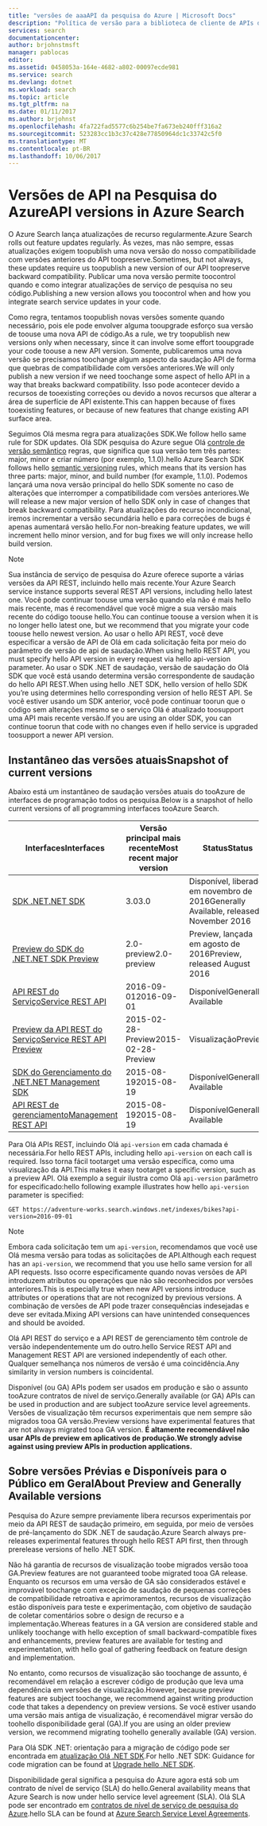 ```yaml
---
title: "versões de aaaAPI da pesquisa do Azure | Microsoft Docs"
description: "Política de versão para a biblioteca de cliente de APIs de REST de pesquisa do Azure e hello no hello .NET SDK."
services: search
documentationcenter: 
author: brjohnstmsft
manager: pablocas
editor: 
ms.assetid: 0458053a-164e-4682-a802-00097ecde981
ms.service: search
ms.devlang: dotnet
ms.workload: search
ms.topic: article
ms.tgt_pltfrm: na
ms.date: 01/11/2017
ms.author: brjohnst
ms.openlocfilehash: 4fa722fad5577c6b254be7fa673eb240fff316a2
ms.sourcegitcommit: 523283cc1b3c37c428e77850964dc1c33742c5f0
ms.translationtype: MT
ms.contentlocale: pt-BR
ms.lasthandoff: 10/06/2017
---
```

# <a name="api-versions-in-azure-search"></a><span data-ttu-id="979ea-103">Versões de API na Pesquisa do Azure</span><span class="sxs-lookup"><span data-stu-id="979ea-103">API versions in Azure Search</span></span>
<span data-ttu-id="979ea-104">O Azure Search lança atualizações de recurso regularmente.</span><span class="sxs-lookup"><span data-stu-id="979ea-104">Azure Search rolls out feature updates regularly.</span></span> <span data-ttu-id="979ea-105">Às vezes, mas não sempre, essas atualizações exigem toopublish uma nova versão do nosso compatibilidade com versões anteriores do API toopreserve.</span><span class="sxs-lookup"><span data-stu-id="979ea-105">Sometimes, but not always, these updates require us toopublish a new version of our API toopreserve backward compatibility.</span></span> <span data-ttu-id="979ea-106">Publicar uma nova versão permite toocontrol quando e como integrar atualizações de serviço de pesquisa no seu código.</span><span class="sxs-lookup"><span data-stu-id="979ea-106">Publishing a new version allows you toocontrol when and how you integrate search service updates in your code.</span></span>

<span data-ttu-id="979ea-107">Como regra, tentamos toopublish novas versões somente quando necessário, pois ele pode envolver alguma tooupgrade esforço sua versão de toouse uma nova API de código.</span><span class="sxs-lookup"><span data-stu-id="979ea-107">As a rule, we try toopublish new versions only when necessary, since it can involve some effort tooupgrade your code toouse a new API version.</span></span> <span data-ttu-id="979ea-108">Somente, publicaremos uma nova versão se precisamos toochange algum aspecto da saudação API de forma que quebras de compatibilidade com versões anteriores.</span><span class="sxs-lookup"><span data-stu-id="979ea-108">We will only publish a new version if we need toochange some aspect of hello API in a way that breaks backward compatibility.</span></span> <span data-ttu-id="979ea-109">Isso pode acontecer devido a recursos de tooexisting correções ou devido a novos recursos que alterar a área de superfície de API existente.</span><span class="sxs-lookup"><span data-stu-id="979ea-109">This can happen because of fixes tooexisting features, or because of new features that change existing API surface area.</span></span>

<span data-ttu-id="979ea-110">Seguimos Olá mesma regra para atualizações SDK.</span><span class="sxs-lookup"><span data-stu-id="979ea-110">We follow hello same rule for SDK updates.</span></span> <span data-ttu-id="979ea-111">Olá SDK pesquisa do Azure segue Olá [controle de versão semântico](http://semver.org/) regras, que significa que sua versão tem três partes: major, minor e criar número (por exemplo, 1.1.0).</span><span class="sxs-lookup"><span data-stu-id="979ea-111">hello Azure Search SDK follows hello [semantic versioning](http://semver.org/) rules, which means that its version has three parts: major, minor, and build number (for example, 1.1.0).</span></span> <span data-ttu-id="979ea-112">Podemos lançará uma nova versão principal do hello SDK somente no caso de alterações que interromper a compatibilidade com versões anteriores.</span><span class="sxs-lookup"><span data-stu-id="979ea-112">We will release a new major version of hello SDK only in case of changes that break backward compatibility.</span></span> <span data-ttu-id="979ea-113">Para atualizações do recurso incondicional, iremos incrementar a versão secundária hello e para correções de bugs é apenas aumentará versão hello.</span><span class="sxs-lookup"><span data-stu-id="979ea-113">For non-breaking feature updates, we will increment hello minor version, and for bug fixes we will only increase hello build version.</span></span>

> [!NOTE]
> <span data-ttu-id="979ea-114">Sua instância de serviço de pesquisa do Azure oferece suporte a várias versões da API REST, incluindo hello mais recente.</span><span class="sxs-lookup"><span data-stu-id="979ea-114">Your Azure Search service instance supports several REST API versions, including hello latest one.</span></span> <span data-ttu-id="979ea-115">Você pode continuar toouse uma versão quando ela não é mais hello mais recente, mas é recomendável que você migre a sua versão mais recente do código toouse hello.</span><span class="sxs-lookup"><span data-stu-id="979ea-115">You can continue toouse a version when it is no longer hello latest one, but we recommend that you migrate your code toouse hello newest version.</span></span> <span data-ttu-id="979ea-116">Ao usar o hello API REST, você deve especificar a versão de API de Olá em cada solicitação feita por meio do parâmetro de versão de api de saudação.</span><span class="sxs-lookup"><span data-stu-id="979ea-116">When using hello REST API, you must specify hello API version in every request via hello api-version parameter.</span></span> <span data-ttu-id="979ea-117">Ao usar o SDK .NET de saudação, versão de saudação do Olá SDK que você está usando determina versão correspondente de saudação do hello API REST.</span><span class="sxs-lookup"><span data-stu-id="979ea-117">When using hello .NET SDK, hello version of hello SDK you’re using determines hello corresponding version of hello REST API.</span></span> <span data-ttu-id="979ea-118">Se você estiver usando um SDK anterior, você pode continuar toorun que o código sem alterações mesmo se o serviço Olá é atualizado toosupport uma API mais recente versão.</span><span class="sxs-lookup"><span data-stu-id="979ea-118">If you are using an older SDK, you can continue toorun that code with no changes even if hello service is upgraded toosupport a newer API version.</span></span>

## <a name="snapshot-of-current-versions"></a><span data-ttu-id="979ea-119">Instantâneo das versões atuais</span><span class="sxs-lookup"><span data-stu-id="979ea-119">Snapshot of current versions</span></span>
<span data-ttu-id="979ea-120">Abaixo está um instantâneo de saudação versões atuais do tooAzure de interfaces de programação todos os pesquisa.</span><span class="sxs-lookup"><span data-stu-id="979ea-120">Below is a snapshot of hello current versions of all programming interfaces tooAzure Search.</span></span>

| <span data-ttu-id="979ea-121">Interfaces</span><span class="sxs-lookup"><span data-stu-id="979ea-121">Interfaces</span></span> | <span data-ttu-id="979ea-122">Versão principal mais recente</span><span class="sxs-lookup"><span data-stu-id="979ea-122">Most recent major version</span></span> | <span data-ttu-id="979ea-123">Status</span><span class="sxs-lookup"><span data-stu-id="979ea-123">Status</span></span> |
| --- | --- | --- |
| [<span data-ttu-id="979ea-124">SDK .NET</span><span class="sxs-lookup"><span data-stu-id="979ea-124">.NET SDK</span></span>](https://aka.ms/search-sdk) |<span data-ttu-id="979ea-125">3.0</span><span class="sxs-lookup"><span data-stu-id="979ea-125">3.0</span></span> |<span data-ttu-id="979ea-126">Disponível, liberado em novembro de 2016</span><span class="sxs-lookup"><span data-stu-id="979ea-126">Generally Available, released November 2016</span></span> |
| [<span data-ttu-id="979ea-127">Preview do SDK do .NET</span><span class="sxs-lookup"><span data-stu-id="979ea-127">.NET SDK Preview</span></span>](https://aka.ms/search-sdk-preview) |<span data-ttu-id="979ea-128">2.0-preview</span><span class="sxs-lookup"><span data-stu-id="979ea-128">2.0-preview</span></span> |<span data-ttu-id="979ea-129">Preview, lançada em agosto de 2016</span><span class="sxs-lookup"><span data-stu-id="979ea-129">Preview, released August 2016</span></span> |
| [<span data-ttu-id="979ea-130">API REST do Serviço</span><span class="sxs-lookup"><span data-stu-id="979ea-130">Service REST API</span></span>](https://docs.microsoft.com/rest/api/searchservice/) |<span data-ttu-id="979ea-131">2016-09-01</span><span class="sxs-lookup"><span data-stu-id="979ea-131">2016-09-01</span></span> |<span data-ttu-id="979ea-132">Disponível</span><span class="sxs-lookup"><span data-stu-id="979ea-132">Generally Available</span></span> |
| [<span data-ttu-id="979ea-133">Preview da API REST do Serviço</span><span class="sxs-lookup"><span data-stu-id="979ea-133">Service REST API Preview</span></span>](search-api-2015-02-28-preview.md) |<span data-ttu-id="979ea-134">2015-02-28-Preview</span><span class="sxs-lookup"><span data-stu-id="979ea-134">2015-02-28-Preview</span></span> |<span data-ttu-id="979ea-135">Visualização</span><span class="sxs-lookup"><span data-stu-id="979ea-135">Preview</span></span> |
| [<span data-ttu-id="979ea-136">SDK do Gerenciamento do .NET</span><span class="sxs-lookup"><span data-stu-id="979ea-136">.NET Management SDK</span></span>](https://aka.ms/search-mgmt-sdk) |<span data-ttu-id="979ea-137">2015-08-19</span><span class="sxs-lookup"><span data-stu-id="979ea-137">2015-08-19</span></span> |<span data-ttu-id="979ea-138">Disponível</span><span class="sxs-lookup"><span data-stu-id="979ea-138">Generally Available</span></span> |
| [<span data-ttu-id="979ea-139">API REST de gerenciamento</span><span class="sxs-lookup"><span data-stu-id="979ea-139">Management REST API</span></span>](https://docs.microsoft.com/rest/api/searchmanagement/) |<span data-ttu-id="979ea-140">2015-08-19</span><span class="sxs-lookup"><span data-stu-id="979ea-140">2015-08-19</span></span> |<span data-ttu-id="979ea-141">Disponível</span><span class="sxs-lookup"><span data-stu-id="979ea-141">Generally Available</span></span> |

<span data-ttu-id="979ea-142">Para Olá APIs REST, incluindo Olá `api-version` em cada chamada é necessária.</span><span class="sxs-lookup"><span data-stu-id="979ea-142">For hello REST APIs, including hello `api-version` on each call is required.</span></span> <span data-ttu-id="979ea-143">Isso torna fácil tootarget uma versão específica, como uma visualização da API.</span><span class="sxs-lookup"><span data-stu-id="979ea-143">This makes it easy tootarget a specific version, such as a preview API.</span></span> <span data-ttu-id="979ea-144">Olá exemplo a seguir ilustra como Olá `api-version` parâmetro for especificado:</span><span class="sxs-lookup"><span data-stu-id="979ea-144">hello following example illustrates how hello `api-version` parameter is specified:</span></span>

    GET https://adventure-works.search.windows.net/indexes/bikes?api-version=2016-09-01

> [!NOTE]
> <span data-ttu-id="979ea-145">Embora cada solicitação tem um `api-version`, recomendamos que você use Olá mesma versão para todas as solicitações de API.</span><span class="sxs-lookup"><span data-stu-id="979ea-145">Although each request has an `api-version`, we recommend that you use hello same version for all API requests.</span></span> <span data-ttu-id="979ea-146">Isso ocorre especificamente quando novas versões de API introduzem atributos ou operações que não são reconhecidos por versões anteriores.</span><span class="sxs-lookup"><span data-stu-id="979ea-146">This is especially true when new API versions introduce attributes or operations that are not recognized by previous versions.</span></span> <span data-ttu-id="979ea-147">A combinação de versões de API pode trazer consequências indesejadas e deve ser evitada.</span><span class="sxs-lookup"><span data-stu-id="979ea-147">Mixing API versions can have unintended consequences and should be avoided.</span></span>
>
> <span data-ttu-id="979ea-148">Olá API REST do serviço e a API REST de gerenciamento têm controle de versão independentemente um do outro.</span><span class="sxs-lookup"><span data-stu-id="979ea-148">hello Service REST API and Management REST API are versioned independently of each other.</span></span> <span data-ttu-id="979ea-149">Qualquer semelhança nos números de versão é uma coincidência.</span><span class="sxs-lookup"><span data-stu-id="979ea-149">Any similarity in version numbers is coincidental.</span></span>

<span data-ttu-id="979ea-150">Disponível (ou GA) APIs podem ser usados em produção e são o assunto tooAzure contratos de nível de serviço.</span><span class="sxs-lookup"><span data-stu-id="979ea-150">Generally available (or GA) APIs can be used in production and are subject tooAzure service level agreements.</span></span> <span data-ttu-id="979ea-151">Versões de visualização têm recursos experimentais que nem sempre são migrados tooa GA versão.</span><span class="sxs-lookup"><span data-stu-id="979ea-151">Preview versions have experimental features that are not always migrated tooa GA version.</span></span> <span data-ttu-id="979ea-152">**É altamente recomendável não usar APIs de preview em aplicativos de produção.**</span><span class="sxs-lookup"><span data-stu-id="979ea-152">**We strongly advise against using preview APIs in production applications.**</span></span>

## <a name="about-preview-and-generally-available-versions"></a><span data-ttu-id="979ea-153">Sobre versões Prévias e Disponíveis para o Público em Geral</span><span class="sxs-lookup"><span data-stu-id="979ea-153">About Preview and Generally Available versions</span></span>
<span data-ttu-id="979ea-154">Pesquisa do Azure sempre previamente libera recursos experimentais por meio da API REST de saudação primeiro, em seguida, por meio de versões de pré-lançamento do SDK .NET de saudação.</span><span class="sxs-lookup"><span data-stu-id="979ea-154">Azure Search always pre-releases experimental features through hello REST API first, then through prerelease versions of hello .NET SDK.</span></span>

<span data-ttu-id="979ea-155">Não há garantia de recursos de visualização toobe migrados versão tooa GA.</span><span class="sxs-lookup"><span data-stu-id="979ea-155">Preview features are not guaranteed toobe migrated tooa GA release.</span></span> <span data-ttu-id="979ea-156">Enquanto os recursos em uma versão de GA são considerados estável e improvável toochange com exceção de saudação de pequenas correções de compatibilidade retroativa e aprimoramentos, recursos de visualização estão disponíveis para teste e experimentação, com objetivo de saudação de coletar comentários sobre o design de recurso e a implementação.</span><span class="sxs-lookup"><span data-stu-id="979ea-156">Whereas features in a GA version are considered stable and unlikely toochange with hello exception of small backward-compatible fixes and enhancements, preview features are available for testing and experimentation, with hello goal of gathering feedback on feature design and implementation.</span></span>

<span data-ttu-id="979ea-157">No entanto, como recursos de visualização são toochange de assunto, é recomendável em relação a escrever código de produção que leva uma dependência em versões de visualização.</span><span class="sxs-lookup"><span data-stu-id="979ea-157">However, because preview features are subject toochange, we recommend against writing production code that takes a dependency on preview versions.</span></span> <span data-ttu-id="979ea-158">Se você estiver usando uma versão mais antiga de visualização, é recomendável migrar versão do toohello disponibilidade geral (GA).</span><span class="sxs-lookup"><span data-stu-id="979ea-158">If you are using an older preview version, we recommend migrating toohello generally available (GA) version.</span></span>

<span data-ttu-id="979ea-159">Para Olá SDK .NET: orientação para a migração de código pode ser encontrada em [atualização Olá .NET SDK](search-dotnet-sdk-migration.md).</span><span class="sxs-lookup"><span data-stu-id="979ea-159">For hello .NET SDK: Guidance for code migration can be found at [Upgrade hello .NET SDK](search-dotnet-sdk-migration.md).</span></span>

<span data-ttu-id="979ea-160">Disponibilidade geral significa a pesquisa do Azure agora está sob um contrato de nível de serviço (SLA) do hello.</span><span class="sxs-lookup"><span data-stu-id="979ea-160">General availability means that Azure Search is now under hello service level agreement (SLA).</span></span> <span data-ttu-id="979ea-161">Olá SLA pode ser encontrado em [contratos de nível de serviço de pesquisa do Azure](https://azure.microsoft.com/support/legal/sla/search/v1_0/).</span><span class="sxs-lookup"><span data-stu-id="979ea-161">hello SLA can be found at [Azure Search Service Level Agreements](https://azure.microsoft.com/support/legal/sla/search/v1_0/).</span></span>
